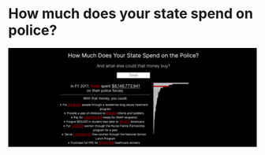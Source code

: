 # How much does your state spend on police?

[![Thumbnail](images/thumbnail.png)](https://connorrothschild.github.io/state-police-spending/)
